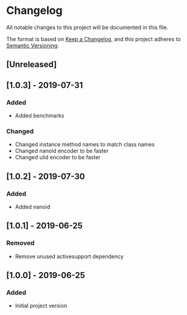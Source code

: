 # Changelog
All notable changes to this project will be documented in this file.

The format is based on [Keep a Changelog](https://keepachangelog.com/en/1.0.0/),
and this project adheres to [Semantic Versioning](https://semver.org/spec/v2.0.0.html).

## [Unreleased]

## [1.0.3] - 2019-07-31
### Added
- Added benchmarks
### Changed
- Changed instance method names to match class names
- Changed nanoid encoder to be faster
- Changed ulid encoder to be faster

## [1.0.2] - 2019-07-30
### Added
- Added nanoid

## [1.0.1] - 2019-06-25
### Removed
- Remove unused activesupport dependency

## [1.0.0] - 2019-06-25
### Added
- Initial project version
